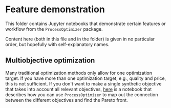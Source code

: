 # Feature demonstration

This folder contains Jupyter notebooks that demonstrate certain features or workflow
from the `ProcessOptimizer` package.

Content here (both in this file and in the folder) is given in no particular order,
but hopefully with self-explanatory names.

## Multiobjective optimization

Many traditional optimization methods only allow for one optimization target. If you have more than one optimization target, e.g., quality and price, this is not sufficient. If you don't want to make a single synthetic objective that takes into account all relevant objectives, [here](multiobjective.ipynb) is a notebook that describes how you can use `ProcessOptimizer` to map out the connection between the different objectives and find the Pareto front.